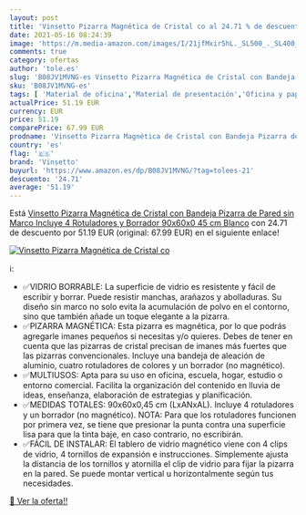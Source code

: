 ```yaml
---
layout: post
title: 'Vinsetto Pizarra Magnética de Cristal co al 24.71 % de descuento'
date: 2021-05-16 08:24:39
image: 'https://m.media-amazon.com/images/I/21jfMxir5hL._SL500_._SL400_.jpg'
comments: true
category: ofertas
author: 'tole.es'
slug: 'B08JV1MVNG-es Vinsetto Pizarra Magnética de Cristal con Bandeja Pizarra...'
sku: 'B08JV1MVNG-es'
tags: [ 'Material de oficina','Material de presentación','Oficina y papelería','Pizarras magnéticas','rotuladores','vinsetto', ]
actualPrice: 51.19 EUR
currency: EUR
price: 51.19
comparePrice: 67.99 EUR
prodname: 'Vinsetto Pizarra Magnética de Cristal con Bandeja Pizarra de Pared sin Marco Incluye 4 Rotuladores y Borrador 90x60x0 45 cm Blanco'
country: 'es'
flag: '🇪🇸'
brand: 'Vinsetto'
buyurl: 'https://www.amazon.es/dp/B08JV1MVNG/?tag=tolees-21'
descuento: '24.71'
average: '51.19'
---
```


Está [Vinsetto Pizarra Magnética de Cristal con Bandeja Pizarra de Pared sin Marco Incluye 4 Rotuladores y Borrador 90x60x0 45 cm Blanco](https://www.amazon.es/dp/B08JV1MVNG/?tag=tolees-21) con 24.71 de descuento por 51.19 EUR (original: 67.99 EUR) en el siguiente enlace!

[![Vinsetto Pizarra Magnética de Cristal co](https://m.media-amazon.com/images/I/21jfMxir5hL._SL500_._SL400_.jpg)](https://www.amazon.es/dp/B08JV1MVNG/?tag=tolees-21)

ℹ️:

- ✅VIDRIO BORRABLE: La superficie de vidrio es resistente y fácil de escribir y borrar. Puede resistir manchas, arañazos y abolladuras. Su diseño sin marco no solo evita la acumulación de polvo en el contorno, sino que también añade un toque elegante a la pizarra.
- ✅PIZARRA MAGNÉTICA: Esta pizarra es magnética, por lo que podrás agregarle imanes pequeños si necesitas y/o quieres. Debes de tener en cuenta que las pizarras de cristal precisan de imanes más fuertes que las pizarras convencionales. Incluye una bandeja de aleación de aluminio, cuatro rotuladores de colores y un borrador (no magnético).
- ✅MULTIUSOS: Apta para su uso en oficina, escuela, hogar, estudio o entorno comercial. Facilita la organización del contenido en lluvia de ideas, enseñanza, elaboración de estrategias y planificación.
- ✅MEDIDAS TOTALES: 90x60x0,45 cm (LxANxAL). Incluye 4 rotuladores y un borrador (no magnético). NOTA: Para que los rotuladores funcionen por primera vez, se tiene que presionar la punta contra una superficie lisa para que la tinta baje, en caso contrario, no escribirán.
- ✅FÁCIL DE INSTALAR: El tablero de vidrio magnético viene con 4 clips de vidrio, 4 tornillos de expansión e instrucciones. Simplemente ajusta la distancia de los tornillos y atornilla el clip de vidrio para fijar la pizarra en la pared. Se puede montar vertical u horizontalmente según tus necesidades.

[🛒 Ver la oferta!!](https://www.amazon.es/dp/B08JV1MVNG/?tag=tolees-21)
